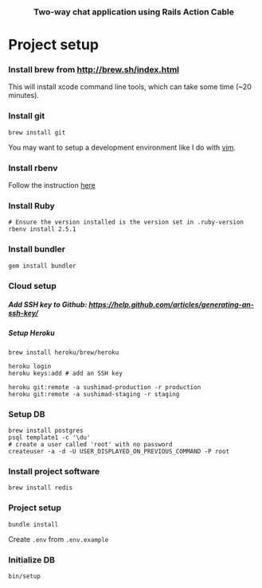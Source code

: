 <h3 align="center">
  Two-way chat application using Rails Action Cable
</h3>

Project setup
=======================

### Install brew from http://brew.sh/index.html
This will install xcode command line tools, which can take some time (~20 minutes).

### Install git
```
brew install git
```
You may want to setup a development environment like I do with [vim](https://github.com/khiet/vimfiles).

### Install rbenv
Follow the instruction [here](https://github.com/rbenv/rbenv#homebrew-on-macos)

### Install Ruby
```
# Ensure the version installed is the version set in .ruby-version
rbenv install 2.5.1
```


### Install bundler
```
gem install bundler
```

### Cloud setup
##### Add SSH key to Github: https://help.github.com/articles/generating-an-ssh-key/

##### Setup Heroku
```
brew install heroku/brew/heroku

heroku login
heroku keys:add # add an SSH key

heroku git:remote -a sushimad-production -r production
heroku git:remote -a sushimad-staging -r staging
```

### Setup DB
```
brew install postgres
psql template1 -c '\du'
# create a user called 'root' with no password
createuser -a -d -U USER_DISPLAYED_ON_PREVIOUS_COMMAND -P root
```

### Install project software
```
brew install redis
```

### Project setup
```
bundle install
```
Create `.env` from `.env.example`

### Initialize DB
```
bin/setup
```
